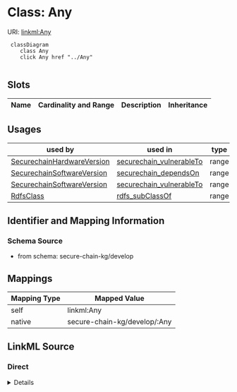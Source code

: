 

# Class: Any



URI: [linkml:Any](https://w3id.org/linkml/Any)






```mermaid
 classDiagram
    class Any
    click Any href "../Any"
      
```




<!-- no inheritance hierarchy -->


## Slots

| Name | Cardinality and Range | Description | Inheritance |
| ---  | --- | --- | --- |





## Usages

| used by | used in | type | used |
| ---  | --- | --- | --- |
| [SecurechainHardwareVersion](../classes/SecurechainHardwareVersion.md) | [securechain_vulnerableTo](../slots/securechain_vulnerableTo.md) | range | [Any](../classes/Any.md) |
| [SecurechainSoftwareVersion](../classes/SecurechainSoftwareVersion.md) | [securechain_dependsOn](../slots/securechain_dependsOn.md) | range | [Any](../classes/Any.md) |
| [SecurechainSoftwareVersion](../classes/SecurechainSoftwareVersion.md) | [securechain_vulnerableTo](../slots/securechain_vulnerableTo.md) | range | [Any](../classes/Any.md) |
| [RdfsClass](../classes/RdfsClass.md) | [rdfs_subClassOf](../slots/rdfs_subClassOf.md) | range | [Any](../classes/Any.md) |






## Identifier and Mapping Information







### Schema Source


* from schema: secure-chain-kg/develop




## Mappings

| Mapping Type | Mapped Value |
| ---  | ---  |
| self | linkml:Any |
| native | secure-chain-kg/develop/:Any |







## LinkML Source

<!-- TODO: investigate https://stackoverflow.com/questions/37606292/how-to-create-tabbed-code-blocks-in-mkdocs-or-sphinx -->

### Direct

<details>
```yaml
name: Any
from_schema: secure-chain-kg/develop
class_uri: linkml:Any

```
</details>

### Induced

<details>
```yaml
name: Any
from_schema: secure-chain-kg/develop
class_uri: linkml:Any

```
</details>
